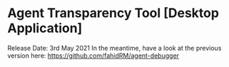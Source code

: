 # Agent Transparency Tool [Desktop Application]



Release Date: 3rd May 2021
In the meantime, have a look at the previous version here: https://github.com/fahidRM/agent-debugger
